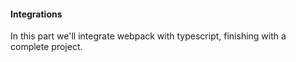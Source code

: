 #### Integrations

In this part we'll integrate webpack with typescript, finishing with a complete project.